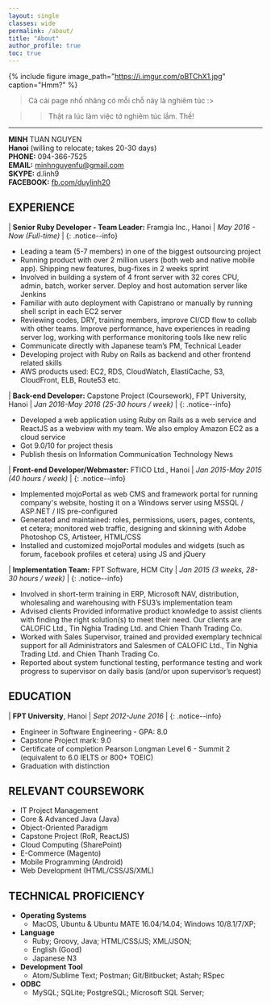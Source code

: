```yaml
---
layout: single
classes: wide
permalink: /about/
title: "About"
author_profile: true
toc: true
---
```


{% include figure image_path="https://i.imgur.com/pBTChX1.jpg" caption="Hmm?" %}

> Cả cái page nhố nhăng có mỗi chỗ này là nghiêm túc :>

>> Thật ra lúc làm việc tớ nghiêm túc lắm. Thề!

***

**MINH** TUAN NGUYEN
<br>
**Hanoi** (willing to relocate; takes 20-30 days)
<br>
**PHONE:** 094-366-7525
<br>
**EMAIL:** minhnguyenfu@gmail.com
<br>
**SKYPE:** d.linh9
<br>
**FACEBOOK:** [fb.com/duylinh20](//fb.com/duylinh20)
<br>

## EXPERIENCE

| **Senior Ruby Developer - Team Leader:**  Framgia Inc., Hanoi | *May 2016 - Now (Full-time)* |
{: .notice--info}
* Leading a team (5-7 members) in one of the biggest outsourcing project
* Running product with over 2 million users (both web and native mobile app). Shipping new features, bug-fixes in 2 weeks sprint
* Involved in building a system of 4 front server with 32 cores CPU, admin, batch, worker server. Deploy and host automation server like Jenkins
* Familiar with auto deployment with Capistrano or manually by running shell script in each EC2 server
* Reviewing codes, DRY, training members, improve CI/CD flow to collab with other teams. Improve performance, have experiences in reading server log, working with performance monitoring tools like new relic
* Communicate directly with Japanese team’s PM, Technical Leader
* Developing project with Ruby on Rails as backend and other frontend related skills
* AWS products used: EC2, RDS, CloudWatch, ElastiCache, S3, CloudFront, ELB, Route53 etc.

| **Back-end Developer:** Capstone Project (Coursework), FPT University, Hanoi | *Jan 2016-May 2016 (25-30 hours / week)* |
{: .notice--info}
* Developed a web application using Ruby on Rails as a web service and ReactJS as a webview with my team. We also employ Amazon EC2 as a cloud service
* Got 9.0/10 for project thesis
* Publish thesis on Information Communication Technology News

| **Front-end Developer/Webmaster:** FTICO Ltd., Hanoi | *Jan 2015-May 2015 (40 hours / week)* |
{: .notice--info}

* Implemented mojoPortal as web CMS and framework portal for running company's website, hosting it on a Windows server using MSSQL / ASP.NET / IIS pre-configured
* Generated and maintained: roles, permissions, users, pages, contents, et cetera; monitored web traffic, designing and skinning with Adobe Photoshop CS, Artisteer, HTML/CSS
* Installed and customized mojoPortal modules and widgets (such as forum, facebook profiles et cetera) using JS and jQuery

| **Implementation Team:** FPT Software, HCM City | *Jan 2015 (3 weeks, 28-30 hours / week)* |
{: .notice--info}

* Involved in short-term training in ERP, Microsoft NAV, distribution, wholesaling and warehousing with FSU3’s implementation team
* Advised clients Provided informative product knowledge to assist clients with finding the right solution(s) to meet their need. Our clients are CALOFIC Ltd., Tin Nghia Trading Ltd. and Chien Thanh Trading Co.
* Worked with Sales Supervisor, trained and provided exemplary technical support for all Administrators and Salesmen of CALOFIC Ltd., Tin Nghia Trading Ltd. and Chien Thanh Trading Co.
* Reported about system functional testing, performance testing and work progress to supervisor on daily basis (and/or upon supervisor’s request)

## EDUCATION

| **FPT University**, Hanoi | *Sept 2012-June 2016* |
{: .notice--info}

* Engineer in Software Engineering - GPA: 8.0
* Capstone Project mark: 9.0
* Certificate of completion Pearson Longman Level 6 - Summit 2 (equivalent to 6.0 IELTS or 800+ TOEIC)
* Graduation with distinction

## RELEVANT COURSEWORK

* IT Project Management
* Core & Advanced Java (Java)
* Object-Oriented Paradigm
* Capstone Project (RoR, ReactJS)
* Cloud Computing (SharePoint)
* E-Commerce (Magento)
* Mobile Programming (Android)
* Web Development (HTML/CSS/JS/XML)

## TECHNICAL PROFICIENCY

* **Operating Systems**
  * MacOS, Ubuntu & Ubuntu MATE 16.04/14.04; Windows 10/8.1/7/XP;
* **Language**
  * Ruby; Groovy, Java; HTML/CSS/JS; XML/JSON;
  * English (Good)
  * Japanese N3
* **Development Tool**
  * Atom/Sublime Text; Postman; Git/Bitbucket; Astah; RSpec
* **ODBC**
  * MySQL; SQLite; PostgreSQL; Microsoft SQL Server;
